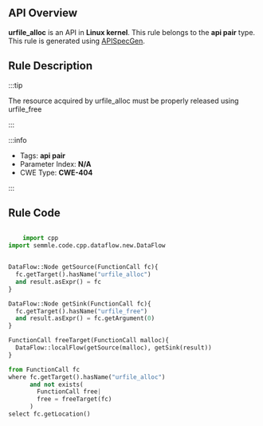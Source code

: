 ---
---


## API Overview
**urfile_alloc** is an API in **Linux kernel**. This rule belongs to the **api pair** type. This rule is generated using [APISpecGen](../../tools/APISpecGen).
## Rule Description

:::tip

The resource acquired by urfile_alloc must be properly released using urfile_free

:::

:::info

- Tags: **api pair**
- Parameter Index: **N/A**
- CWE Type: **CWE-404**

:::

## Rule Code
```python

    import cpp
import semmle.code.cpp.dataflow.new.DataFlow


DataFlow::Node getSource(FunctionCall fc){
  fc.getTarget().hasName("urfile_alloc")
  and result.asExpr() = fc
}

DataFlow::Node getSink(FunctionCall fc){
  fc.getTarget().hasName("urfile_free")
  and result.asExpr() = fc.getArgument(0)
}

FunctionCall freeTarget(FunctionCall malloc){
  DataFlow::localFlow(getSource(malloc), getSink(result))
}

from FunctionCall fc
where fc.getTarget().hasName("urfile_alloc")
      and not exists(
        FunctionCall free| 
        free = freeTarget(fc)
      )
select fc.getLocation()

    
```